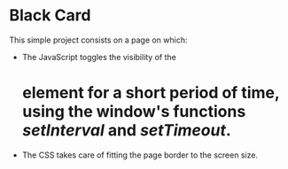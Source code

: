 # Black Card
This simple project consists on a page on which:
- The JavaScript toggles the visibility of the <h1> element for a short period of time, using the window's functions *setInterval* and *setTimeout*.
- The CSS takes care of fitting the page border to the screen size.
